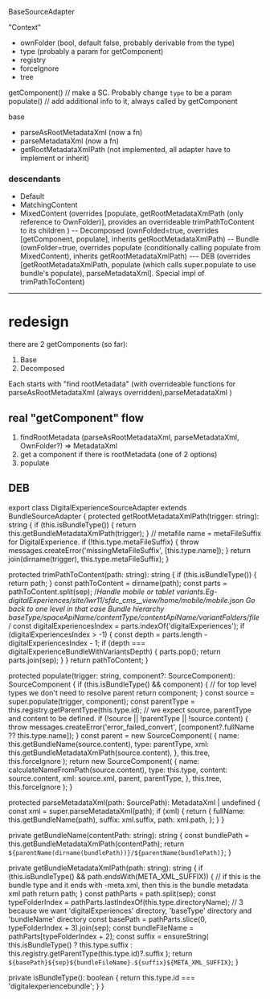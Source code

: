 BaseSourceAdapter

"Context"

- ownFolder (bool, default false, probably derivable from the type)
- type (probably a param for getComponent)
- registry
- forceIgnore
- tree

getComponent() // make a SC. Probably change `type` to be a param
populate() // add additional info to it, always called by getComponent

base

- parseAsRootMetadataXml (now a fn)
- parseMetadataXml (now a fn)
- getRootMetadataXmlPath (not implemented, all adapter have to implement or inherit)

### descendants

- Default
- MatchingContent
- MixedContent (overrides [populate, getRootMetadataXmlPath (only reference to OwnFolder)], provides an overrideable trimPathToContent to its children )
  -- Decomposed (ownFolded=true, overrides [getComponent, populate], inherits getRootMetadataXmlPath)
  -- Bundle (ownFolder=true, overrides populate (conditionally calling populate from MixedContent), inherits getRootMetadataXmlPath)
  --- DEB (overrides [getRootMetadataXmlPath, populate (which calls super.populate to use bundle's populate), parseMetadataXml]. Special impl of trimPathToContent)

---

# redesign

there are 2 getComponents (so far):

1. Base
2. Decomposed

Each starts with "find rootMetadata" (with overrideable functions for parseAsRootMetadataXml (always overridden),parseMetadataXml )

## real "getComponent" flow

1. findRootMetadata (parseAsRootMetadataXml, parseMetadataXml, OwnFolder?) => MetadataXml
2. get a component if there is rootMetadata (one of 2 options)
3. populate

## DEB

export class DigitalExperienceSourceAdapter extends BundleSourceAdapter {
protected getRootMetadataXmlPath(trigger: string): string {
if (this.isBundleType()) {
return this.getBundleMetadataXmlPath(trigger);
}
// metafile name = metaFileSuffix for DigitalExperience.
if (!this.type.metaFileSuffix) {
throw messages.createError('missingMetaFileSuffix', [this.type.name]);
}
return join(dirname(trigger), this.type.metaFileSuffix);
}

protected trimPathToContent(path: string): string {
if (this.isBundleType()) {
return path;
}
const pathToContent = dirname(path);
const parts = pathToContent.split(sep);
/_Handle mobile or tablet variants.Eg- digitalExperiences/site/lwr11/sfdc_cms\_\_view/home/mobile/mobile.json
Go back to one level in that case
Bundle hierarchy baseType/spaceApiName/contentType/contentApiName/variantFolders/file_/
const digitalExperiencesIndex = parts.indexOf('digitalExperiences');
if (digitalExperiencesIndex > -1) {
const depth = parts.length - digitalExperiencesIndex - 1;
if (depth === digitalExperienceBundleWithVariantsDepth) {
parts.pop();
return parts.join(sep);
}
}
return pathToContent;
}

protected populate(trigger: string, component?: SourceComponent): SourceComponent {
if (this.isBundleType() && component) {
// for top level types we don't need to resolve parent
return component;
}
const source = super.populate(trigger, component);
const parentType = this.registry.getParentType(this.type.id);
// we expect source, parentType and content to be defined.
if (!source || !parentType || !source.content) {
throw messages.createError('error_failed_convert', [component?.fullName ?? this.type.name]);
}
const parent = new SourceComponent(
{
name: this.getBundleName(source.content),
type: parentType,
xml: this.getBundleMetadataXmlPath(source.content),
},
this.tree,
this.forceIgnore
);
return new SourceComponent(
{
name: calculateNameFromPath(source.content),
type: this.type,
content: source.content,
xml: source.xml,
parent,
parentType,
},
this.tree,
this.forceIgnore
);
}

protected parseMetadataXml(path: SourcePath): MetadataXml | undefined {
const xml = super.parseMetadataXml(path);
if (xml) {
return {
fullName: this.getBundleName(path),
suffix: xml.suffix,
path: xml.path,
};
}
}

private getBundleName(contentPath: string): string {
const bundlePath = this.getBundleMetadataXmlPath(contentPath);
return `${parentName(dirname(bundlePath))}/${parentName(bundlePath)}`;
}

private getBundleMetadataXmlPath(path: string): string {
if (this.isBundleType() && path.endsWith(META_XML_SUFFIX)) {
// if this is the bundle type and it ends with -meta.xml, then this is the bundle metadata xml path
return path;
}
const pathParts = path.split(sep);
const typeFolderIndex = pathParts.lastIndexOf(this.type.directoryName);
// 3 because we want 'digitalExperiences' directory, 'baseType' directory and 'bundleName' directory
const basePath = pathParts.slice(0, typeFolderIndex + 3).join(sep);
const bundleFileName = pathParts[typeFolderIndex + 2];
const suffix = ensureString(
this.isBundleType() ? this.type.suffix : this.registry.getParentType(this.type.id)?.suffix
);
return `${basePath}${sep}${bundleFileName}.${suffix}${META_XML_SUFFIX}`;
}

private isBundleType(): boolean {
return this.type.id === 'digitalexperiencebundle';
}
}
